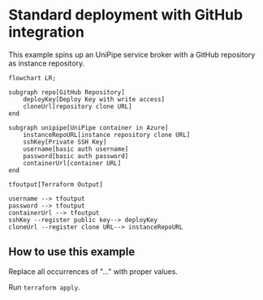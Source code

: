 # Standard deployment with GitHub integration

This example spins up an UniPipe service broker with a GitHub repository as instance repository.

```mermaid
flowchart LR;

subgraph repo[GitHub Repository]
    deployKey[Deploy Key with write access]
    cloneUrl[repository clone URL]
end

subgraph unipipe[UniPipe container in Azure]
    instanceRepoURL[instance repository clone URL]
    sshKey[Private SSH Key]
    username[basic auth username]
    password[basic auth password]
    containerUrl[container URL]
end

tfoutput[Terraform Output]

username --> tfoutput
password --> tfoutput
containerUrl --> tfoutput
sshKey --register public key--> deployKey
cloneUrl --register clone URL--> instanceRepoURL
```

## How to use this example

Replace all occurrences of "..." with proper values.

Run `terraform apply`.
